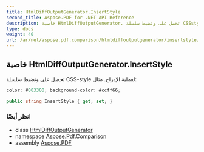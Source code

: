```yaml
---
title: HtmlDiffOutputGenerator.InsertStyle
second_title: Aspose.PDF for .NET API Reference
description: خاصية HtmlDiffOutputGenerator. تحصل على وتضبط سلسلة CSSstyle لعملية الإدراج. مثال
type: docs
weight: 40
url: /ar/net/aspose.pdf.comparison/htmldiffoutputgenerator/insertstyle/
---
```

## خاصية HtmlDiffOutputGenerator.InsertStyle

تحصل على وتضبط سلسلة CSS-style لعملية الإدراج. مثال:

```csharp
color: #003300; background-color: #ccff66;
```

```csharp
public string InsertStyle { get; set; }
```

### انظر أيضًا

* class [HtmlDiffOutputGenerator](../)
* namespace [Aspose.Pdf.Comparison](../../../aspose.pdf.comparison/)
* assembly [Aspose.PDF](../../../)